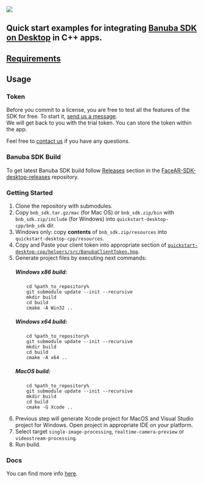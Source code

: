 [![](https://www.banuba.com/hubfs/Banuba_November2018/Images/Banuba%20SDK.png)](https://docs.banuba.com/face-ar-sdk-v1/desktop/desktop_overview)

## Quick start examples for integrating [Banuba SDK on Desktop](https://docs.banuba.com/face-ar-sdk-v1/desktop/desktop_overview) in C++ apps.  

## [Requirements](https://docs.banuba.com/face-ar-sdk-v1/overview/system_requirements)

## Usage
### Token
Before you commit to a license, you are free to test all the features of the SDK for free. To start it, [send us a message](https://www.banuba.com/facear-sdk/face-filters#form).  
We will get back to you with the trial token.
You can store the token within the app.  

Feel free to [contact us](https://docs.banuba.com/face-ar-sdk-v1/support) if you have any questions.

### Banuba SDK Build
To get latest Banuba SDK build follow [Releases](https://github.com/Banuba/FaceAR-SDK-desktop-releases/releases) section in the [FaceAR-SDK-desktop-releases](https://github.com/Banuba/FaceAR-SDK-desktop-releases) repository.

### Getting Started

1. Clone the repository with submodules.
2. Copy `bnb_sdk.tar.gz/mac` (for Mac OS) or `bnb_sdk.zip/bin` with `bnb_sdk.zip/include` (for Windows) into `quickstart-desktop-cpp/bnb_sdk` dir.
3. Windows only: copy **contents** of `bnb_sdk.zip/resources` into `quickstart-desktop-cpp/resources`.
4. Copy and Paste your client token into appropriate section of [`quickstart-desktop-cpp/helpers/src/BanubaClientToken.hpp`](helpers/src/BanubaClientToken.hpp). 
5. Generate project files by executing next commands:
    ##### Windows x86 build:	
    ```
        cd %path_to_repository%
        git submodule update --init --recursive
        mkdir build
        cd build
        cmake -A Win32 ..
    ```
    ##### Windows x64 build:	
    ```
        cd %path_to_repository%
        git submodule update --init --recursive
        mkdir build
        cd build
        cmake -A x64 ..
    ```
    ##### MacOS build:	
    ```
        cd %path_to_repository%
        git submodule update --init --recursive
        mkdir build
        cd build
        cmake -G Xcode ..
    ```
6. Previous step will generate Xcode project for MacOS and Visual Studio project for Windows. Open project in appropriate IDE on your platform.
7. Select target `single-image-processing`, `realtime-camera-preview` or `videostream-processing`.
8. Run build.

### Docs
You can find more info [here](https://docs.banuba.com/face-ar-sdk-v1/desktop/desktop_overview).
